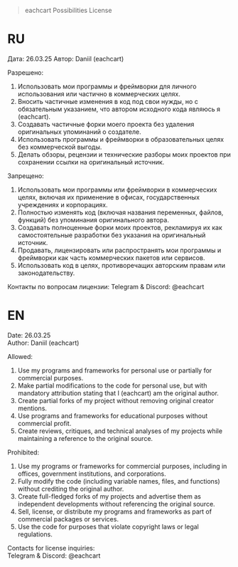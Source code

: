 > eachcart Possibilities License

# RU
Дата: 26.03.25 
Автор: Daniil (eachcart)

Разрешено:

1. Использовать мои программы и фреймворки для личного использования или частично в коммерческих целях.  
2. Вносить частичные изменения в код под свои нужды, но с обязательным указанием, что автором исходного кода являюсь я (eachcart).  
3. Создавать частичные форки моего проекта без удаления оригинальных упоминаний о создателе.  
4. Использовать программы и фреймворки в образовательных целях без коммерческой выгоды.  
5. Делать обзоры, рецензии и технические разборы моих проектов при сохранении ссылки на оригинальный источник.  

Запрещено:

1. Использовать мои программы или фреймворки в коммерческих целях, включая их применение в офисах, государственных учреждениях и корпорациях.  
2. Полностью изменять код (включая названия переменных, файлов, функций) без упоминания оригинального автора.  
3. Создавать полноценные форки моих проектов, рекламируя их как самостоятельные разработки без указания на оригинальный источник.  
4. Продавать, лицензировать или распространять мои программы и фреймворки как часть коммерческих пакетов или сервисов.  
5. Использовать код в целях, противоречащих авторским правам или законодательству.  

Контакты по вопросам лицензии:
Telegram & Discord: @eachcart  

# EN
Date: 26.03.25  
Author: Daniil (eachcart)  

Allowed:  

1. Use my programs and frameworks for personal use or partially for commercial purposes.  
2. Make partial modifications to the code for personal use, but with mandatory attribution stating that I (eachcart) am the original author.  
3. Create partial forks of my project without removing original creator mentions.  
4. Use programs and frameworks for educational purposes without commercial profit.  
5. Create reviews, critiques, and technical analyses of my projects while maintaining a reference to the original source.  

Prohibited:  

1. Use my programs or frameworks for commercial purposes, including in offices, government institutions, and corporations.  
2. Fully modify the code (including variable names, files, and functions) without crediting the original author.  
3. Create full-fledged forks of my projects and advertise them as independent developments without referencing the original source.  
4. Sell, license, or distribute my programs and frameworks as part of commercial packages or services.  
5. Use the code for purposes that violate copyright laws or legal regulations.  

Contacts for license inquiries:  
Telegram & Discord: @eachcart
